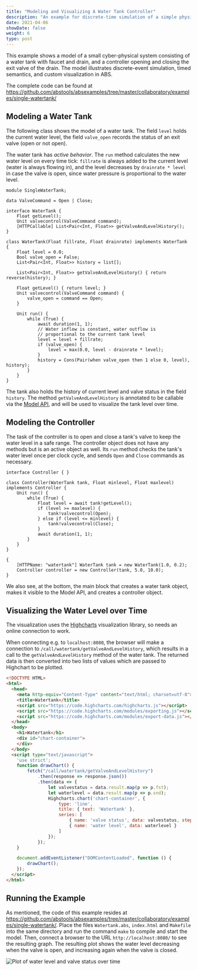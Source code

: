 ```yaml
---
title: "Modeling and Visualizing A Water Tank Controller"
description: "An example for discrete-time simulation of a simple physical system and controller using Real-Time ABS."
date: 2021-04-06
showDate: false
weight: 6
type: post
---
```


This example shows a model of a small cyber-physical system consisting
of a water tank with faucet and drain, and a controller opening
and closing the exit valve of the drain.  The model illustrates discrete-event simulation, timed semantics, and custom visualization in ABS.

The complete code can be found at <https://github.com/abstools/absexamples/tree/master/collaboratory/examples/single-watertank/>

## Modeling a Water Tank

The following class shows the model of a water tank.  The field
`level` holds the current water level, the field `valve_open` records
the status of an exit valve (open or not open).

The water tank has *active behavior*.  The `run` method calculates the
new water level on every time tick: `fillrate` is always added to the
current level (water is always flowing in), and the level decreases by
`drainrate * level` in case the valve is open, since water pressure is
proportional to the water level.

```abs
module SingleWaterTank;

data ValveCommand = Open | Close;

interface WaterTank {
    Float getLevel();
    Unit valvecontrol(ValveCommand command);
    [HTTPCallable] List<Pair<Int, Float>> getValveAndLevelHistory();
}

class WaterTank(Float fillrate, Float drainrate) implements WaterTank {
    Float level = 0.0;
    Bool valve_open = False;
    List<Pair<Int, Float>> history = list[];

    List<Pair<Int, Float>> getValveAndLevelHistory() { return reverse(history); }

    Float getLevel() { return level; }
    Unit valvecontrol(ValveCommand command) {
        valve_open = command == Open;
    }

    Unit run() {
        while (True) {
            await duration(1, 1);
            // Water inflow is constant, water outflow is
            // proportional to the current tank level
            level = level + fillrate;
            if (valve_open) {
                level = max(0.0, level - drainrate * level);
            }
            history = Cons(Pair(when valve_open then 1 else 0, level), history);
        }
    }
}
```

The tank also holds the history of current level and valve status in
the field `history`.  The method `getValveAndLevelHistory` is
annotated to be callable via the [Model
API](https://abs-models.org/manual/#-the-model-api), and will be used
to visualize the tank level over time.

## Modeling the Controller

The task of the controller is to open and close a tank's valve to keep the water level in a safe range.  The controller object does not have any methods but is an active object as well.  Its `run` method checks the tank's water level once per clock cycle, and sends `Open` and `Close` commands as necessary.

```abs
interface Controller { }

class Controller(WaterTank tank, Float minlevel, Float maxlevel) implements Controller {
    Unit run() {
        while (True) {
            Float level = await tank!getLevel();
            if (level >= maxlevel) {
                tank!valvecontrol(Open);
            } else if (level <= minlevel) {
                tank!valvecontrol(Close);
            }
            await duration(1, 1);
        }
    }
}

{
    [HTTPName: "watertank"] WaterTank tank = new WaterTank(1.0, 0.2);
    Controller controller = new Controller(tank, 5.0, 10.0);
}
```

We also see, at the bottom, the main block that creates a water tank
object, makes it visible to the Model API, and creates a controller
object.

## Visualizing the Water Level over Time

The visualization uses the [Highcharts](https://www.highcharts.com)
visualization library, so needs an online connection to work.

When connecting e.g. to `localhost:8080`, the browser will make a
connection to `/call/watertank/getValveAndLevelHistory`, which results
in a call to the `getValveAndLevelHistory` method of the water tank.  The returned data is then converted into two lists of values which are passed to Highchart to be plotted.

```html
<!DOCTYPE HTML>
<html>
  <head>
    <meta http-equiv="Content-Type" content="text/html; charset=utf-8">
    <title>Watertank</title>
    <script src="https://code.highcharts.com/highcharts.js"></script>
    <script src="https://code.highcharts.com/modules/exporting.js"></script>
    <script src="https://code.highcharts.com/modules/export-data.js"></script>
  </head>
  <body>
    <h1>Watertank</h1>
    <div id="chart-container">
    </div>
  </body>
  <script type="text/javascript">
    'use strict';
    function drawChart() {
        fetch("/call/watertank/getValveAndLevelHistory")
            .then(response => response.json())
            .then(data => {
                let valvestatus = data.result.map(p => p.fst);
                let waterlevel = data.result.map(p => p.snd);
                Highcharts.chart('chart-container', {
                    type: 'line',
                    title: { text: 'Watertank' },
                    series: [
                        { name: 'valve status', data: valvestatus, step: 'right' },
                        { name: 'water level', data: waterlevel }
                    ]
                });
            });
    }

    document.addEventListener("DOMContentLoaded", function () {
        drawChart();
    });
  </script>
</html>
```

## Running the Example

As mentioned, the code of this example resides at <https://github.com/abstools/absexamples/tree/master/collaboratory/examples/single-watertank/>.  Place the files `Watertank.abs`, `index.html` and `Makefile` into the same directory and run the command `make` to compile and start the model.  Then, connect a browser to the URL `http://localhost:8080/` to see the resulting graph.  The resulting plot shows the water level decreasing when the valve is open, and increasing again when the valve is closed.

![Plot of water level and valve status over time](/images/examples/single-watertank/single-watertank.png)

